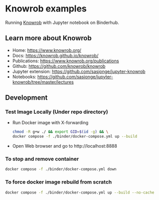 # Knowrob examples

Running [Knowrob](https://www.knowrob.org/) with Jupyter notebook on Binderhub.

## Learn more about Knowrob

- Home: https://www.knowrob.org/
- Docs: https://knowrob.github.io/knowrob/
- Publications: https://www.knowrob.org/publications
- Github: https://github.com/knowrob/knowrob
- Jupyter extension: https://github.com/sasjonge/jupyter-knowrob
- Notebooks: https://github.com/sasjonge/jupyter-knowrob/tree/master/lectures

## Development

### Test Image Locally (Under repo directory)

- Run Docker image with X-forwarding

  ```bash
  chmod -R g+w ./ && export GID=$(id -g) && \
  docker compose -f ./binder/docker-compose.yml up --build
  ```

- Open Web browser and go to http://localhost:8888

### To stop and remove container

```bash
docker compose -f ./binder/docker-compose.yml down
```
  
### To force docker image rebuild from scratch

```bash
docker compose -f ./binder/docker-compose.yml up --build --no-cache
```
